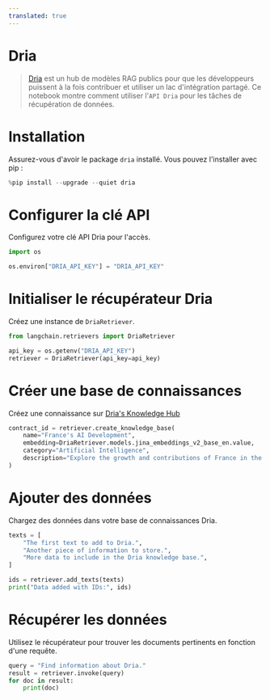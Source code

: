 ```yaml
---
translated: true
---
```


# Dria

>[Dria](https://dria.co/) est un hub de modèles RAG publics pour que les développeurs puissent à la fois contribuer et utiliser un lac d'intégration partagé. Ce notebook montre comment utiliser l'`API Dria` pour les tâches de récupération de données.

# Installation

Assurez-vous d'avoir le package `dria` installé. Vous pouvez l'installer avec pip :

```python
%pip install --upgrade --quiet dria
```

# Configurer la clé API

Configurez votre clé API Dria pour l'accès.

```python
import os

os.environ["DRIA_API_KEY"] = "DRIA_API_KEY"
```

# Initialiser le récupérateur Dria

Créez une instance de `DriaRetriever`.

```python
from langchain.retrievers import DriaRetriever

api_key = os.getenv("DRIA_API_KEY")
retriever = DriaRetriever(api_key=api_key)
```

# **Créer une base de connaissances**

Créez une connaissance sur [Dria's Knowledge Hub](https://dria.co/knowledge)

```python
contract_id = retriever.create_knowledge_base(
    name="France's AI Development",
    embedding=DriaRetriever.models.jina_embeddings_v2_base_en.value,
    category="Artificial Intelligence",
    description="Explore the growth and contributions of France in the field of Artificial Intelligence.",
)
```

# Ajouter des données

Chargez des données dans votre base de connaissances Dria.

```python
texts = [
    "The first text to add to Dria.",
    "Another piece of information to store.",
    "More data to include in the Dria knowledge base.",
]

ids = retriever.add_texts(texts)
print("Data added with IDs:", ids)
```

# Récupérer les données

Utilisez le récupérateur pour trouver les documents pertinents en fonction d'une requête.

```python
query = "Find information about Dria."
result = retriever.invoke(query)
for doc in result:
    print(doc)
```

